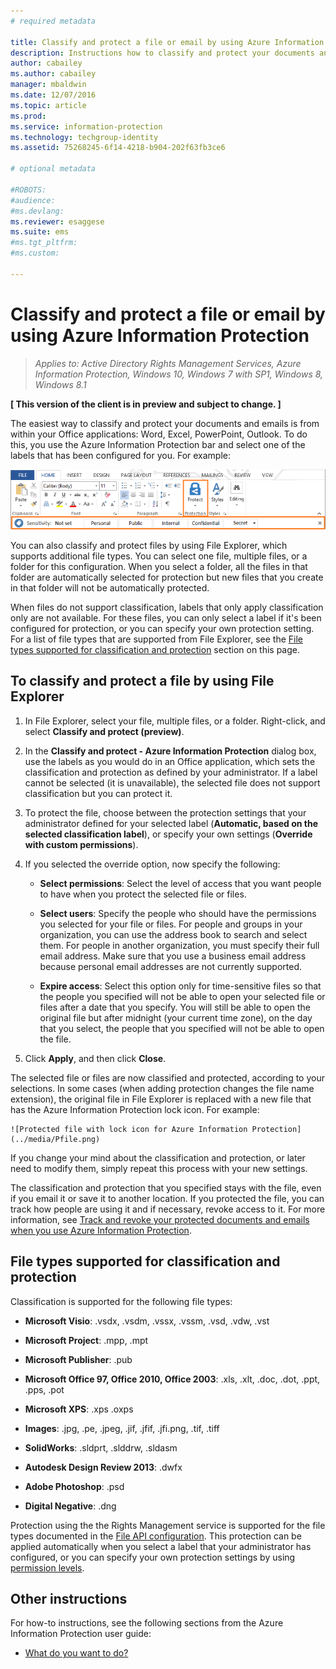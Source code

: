 ```yaml
---
# required metadata

title: Classify and protect a file or email by using Azure Information Protection | Azure Information Protection
description: Instructions how to classify and protect your documents and emails.
author: cabailey
ms.author: cabailey
manager: mbaldwin
ms.date: 12/07/2016
ms.topic: article
ms.prod:
ms.service: information-protection
ms.technology: techgroup-identity
ms.assetid: 75268245-6f14-4218-b904-202f63fb3ce6

# optional metadata

#ROBOTS:
#audience:
#ms.devlang:
ms.reviewer: esaggese
ms.suite: ems
#ms.tgt_pltfrm:
#ms.custom:

---
```


# Classify and protect a file or email by using Azure Information Protection

>*Applies to: Active Directory Rights Management Services, Azure Information Protection, Windows 10, Windows 7 with SP1, Windows 8, Windows 8.1*

**[ This version of the client is in preview and subject to change. ]**

The easiest way to classify and protect your documents and emails is from within your Office applications: Word, Excel, PowerPoint, Outlook. To do this, you use the Azure Information Protection bar and select one of the labels that has been configured for you. For example:

![Azure Information Protection bar with default policy](../media/info-protect-bar-default.png)

You can also classify and protect files by using File Explorer, which supports additional file types. You can select one file, multiple files, or a folder for this configuration. When you select a folder, all the files in that folder are automatically selected for protection but new files that you create in that folder will not be automatically protected.

When files do not support classification, labels that only apply classification only are not available. For these files, you can only select a label if it's been configured for protection, or you can specify your own protection setting. For a list of file types that are supported from File Explorer, see the [File types supported for classification and protection](#file-types-supported-for-classification-and-protection) section on this page.


## To classify and protect a file by using File Explorer

1.  In File Explorer, select your file, multiple files, or a folder. Right-click, and select **Classify and protect (preview)**. 

2. In the **Classify and protect - Azure Information Protection** dialog box, use the labels as you would do in an Office application, which sets the classification and protection as defined by your administrator. If a label cannot be selected (it is unavailable), the selected file does not support classification but you can protect it.

3. To protect the file, choose between the protection settings that your administrator defined for your selected label (**Automatic, based on the selected classification label**), or specify your own settings (**Override with custom permissions**).

4. If you selected the override option, now specify the following:

    - **Select permissions**: Select the level of access that you want people to have when you protect the selected file or files.
    
    - **Select users**: Specify the people who should have the permissions you selected for your file or files. For people and groups in your organization, you can use the address book to search and select them. For people in another organization, you must specify their full email address. Make sure that you use a business email address because personal email addresses are not currently supported.
    
    - **Expire access**: Select this option only for time-sensitive files so that the people you specified will not be able to open your selected file or files after a date that you specify. You will still be able to open the original file but after midnight (your current time zone), on the day that you select, the people that you specified will not be able to open the file.

5. Click **Apply**, and then click **Close**.

The selected file or files are now classified and protected, according to your selections. In some cases (when adding protection changes the file name extension), the original file in File Explorer is replaced with a new file that has the Azure Information Protection lock icon. For example:

    ![Protected file with lock icon for Azure Information Protection](../media/Pfile.png)

If you change your mind about the classification and protection, or later need to modify them, simply repeat this process with your new settings.

The classification and protection that you specified stays with the file, even if you email it or save it to another location. If you protected the file, you can track how people are using it and if necessary, revoke access to it. For more information, see [Track and revoke your protected documents and emails when you use Azure Information Protection](client-track-revoke.md). 

## File types supported for classification and protection

Classification is supported for the following file types:

- **Microsoft Visio**: .vsdx, .vsdm, .vssx, .vssm, .vsd, .vdw, .vst​

- **Microsoft Project**: .mpp, .mpt​

- **Microsoft Publisher**: .pub​

- **Microsoft Office 97, Office 2010, Office 2003**: .xls, .xlt, .doc, .dot, .ppt, .pps, .pot​

- **Microsoft XPS**: .xps .oxps​

- **Images**: .jpg, .pe, .jpeg, .jif, .jfif, .jfi.png, .tif, .tiff​

- **SolidWorks**: .sldprt, .slddrw, .sldasm​

- **Autodesk Design Review 2013**: .dwfx​

- **Adobe Photoshop**: .psd​

- **Digital Negative**: .dng


Protection using the the Rights Management service is supported for the file types documented in the [File API configuration](../develop/file-api-configuration.md). This protection can be applied automatically when you select a label that your administrator has configured, or you can specify your own protection settings by using [permission levels](../deploy-use/configure-usage-rights.md#rights-included-in-the-default-templates). 


## Other instructions
For how-to instructions, see the following sections from the Azure Information Protection user guide:

-   [What do you want to do?](client-user-guide.md#what-do-you-want-to-do)

